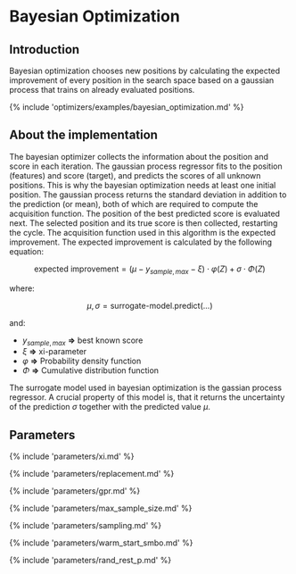 # Bayesian Optimization


## Introduction

Bayesian optimization chooses new positions by calculating the expected 
improvement of every position in the search space based on a gaussian process 
that trains on already evaluated positions.

{% include 'optimizers/examples/bayesian_optimization.md' %}


## About the implementation

The bayesian optimizer collects the information about the position and score in each 
iteration. The gaussian process regressor fits to the position (features) and score (target),
and predicts the scores of all unknown positions. This is why the bayesian optimization needs
at least one initial position. The gaussian process returns the standard deviation 
in addition to the prediction (or mean), both of which are required to 
compute the acquisition function.
The position of the best predicted score
is evaluated next. The selected position and its true score is then collected, 
restarting the cycle. The acquisition function used in this algorithm is the expected improvement.  The expected improvement is calculated by the following equation:

$$
\text{expected improvement} = ( \mu - y_{sample, max} - \xi ) \cdot \varphi(Z) + \sigma \cdot \Phi(Z)
$$

where:

$$
\mu, \sigma = \text{surrogate-model.predict}(...)
$$

and:

- $y_{sample, max}$ **=>** best known score
- $\xi$ **=>** xi-parameter
- $\varphi$ **=>** Probability density function
- $\Phi$ **=>** Cumulative distribution function

The surrogate model used in bayesian optimization is the gassian process regressor. A crucial property of this model is, that it returns the uncertainty of the prediction $\sigma$ together with the predicted value $\mu$.


## Parameters

{% include 'parameters/xi.md' %}

{% include 'parameters/replacement.md' %}

{% include 'parameters/gpr.md' %}

{% include 'parameters/max_sample_size.md' %}

{% include 'parameters/sampling.md' %}

{% include 'parameters/warm_start_smbo.md' %}

{% include 'parameters/rand_rest_p.md' %}
